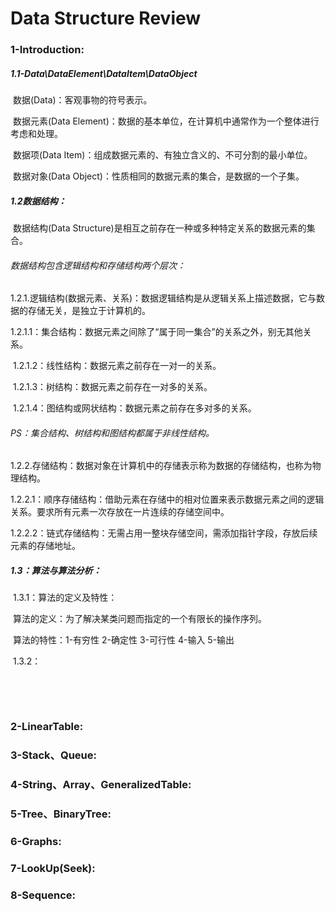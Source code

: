 # Data Structure Review

### 	1-Introduction:

##### 			1.1-Data\DataElement\DataItem\DataObject

​		数据(Data)：客观事物的符号表示。

​		数据元素(Data Element)：数据的基本单位，在计算机中通常作为一个整体进行考虑和处理。

​		数据项(Data Item)：组成数据元素的、有独立含义的、不可分割的最小单位。

​		数据对象(Data Object)：性质相同的数据元素的集合，是数据的一个子集。

##### 			1.2数据结构：

​		数据结构(Data Structure)是相互之前存在一种或多种特定关系的数据元素的集合。

###### 				数据结构包含逻辑结构和存储结构两个层次：

​				1.2.1.逻辑结构(数据元素、关系)：数据逻辑结构是从逻辑关系上描述数据，它与数据的存储无关，是独立于计算机的。

​						1.2.1.1：集合结构：数据元素之间除了“属于同一集合”的关系之外，别无其他关系。

​						1.2.1.2：线性结构：数据元素之前存在一对一的关系。

​						1.2.1.3：树结构：数据元素之前存在一对多的关系。

​						1.2.1.4：图结构或网状结构：数据元素之前存在多对多的关系。

###### 									PS：集合结构、树结构和图结构都属于非线性结构。

​				1.2.2.存储结构：数据对象在计算机中的存储表示称为数据的存储结构，也称为物理结构。

​						1.2.2.1：顺序存储结构：借助元素在存储中的相对位置来表示数据元素之间的逻辑关系。要求所有元素一次存放在一片连续的存储空间中。

​						1.2.2.2：链式存储结构：无需占用一整块存储空间，需添加指针字段，存放后续元素的存储地址。

##### 			1.3：算法与算法分析：

​				1.3.1：算法的定义及特性：

​							算法的定义：为了解决某类问题而指定的一个有限长的操作序列。

​							算法的特性：1-有穷性  2-确定性  3-可行性  4-输入  5-输出

​				1.3.2：

​								

​				

### 	2-LinearTable:

### 	3-Stack、Queue:

### 	4-String、Array、GeneralizedTable:

### 	5-Tree、BinaryTree:

### 	6-Graphs:

### 	7-LookUp(Seek):

### 	8-Sequence:

